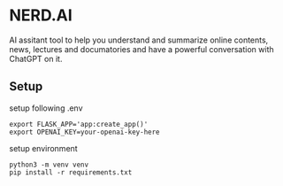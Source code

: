 # NERD.AI
AI assitant tool to help you understand and summarize online contents, news, lectures and
documatories and have a powerful conversation with ChatGPT on it.

## Setup

setup following .env
```
export FLASK_APP='app:create_app()'
export OPENAI_KEY=your-openai-key-here
```

setup environment
```
python3 -m venv venv
pip install -r requirements.txt
```